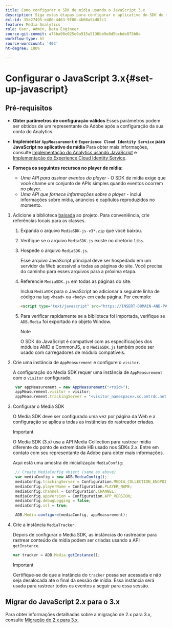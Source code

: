 ```yaml
---
title: Como configurar o SDK de mídia usando o JavaScript 3.x
description: Siga estas etapas para configurar o aplicativo do SDK de mídia no JavaScript 3.x.
exl-id: 35e27495-e480-4463-9f00-4b60a54d02c1
feature: Media Analytics
role: User, Admin, Data Engineer
source-git-commit: a73ba98e025e0a915a5136bb9e0d5bcbde875b0a
workflow-type: ht
source-wordcount: '403'
ht-degree: 100%

---
```


# Configurar o JavaScript 3.x{#set-up-javascript}

## Pré-requisitos

* **Obter parâmetros de configuração válidos**
Esses parâmetros podem ser obtidos de um representante da Adobe após a configuração da sua conta do Analytics.
* **Implementar `AppMeasurement` e `Experience Cloud Identity Service` para JavaScript no aplicativo de mídia**
Para obter mais informações, consulte [Implementação do Analytics usando JavaScript](https://experienceleague.adobe.com/docs/analytics/implementation/js/overview.html?lang=pt-BR) e [Implementação do Experience Cloud Identity  Service](https://experienceleague.adobe.com/docs/id-service/using/implementation/setup-analytics.html?lang=pt-BR).

* **Forneça os seguintes recursos no player de mídia:**

   * *Uma API para assinar eventos do player* - O SDK de mídia exige que você chame um conjunto de APIs simples quando eventos ocorrem no player.
   * *Uma API que fornece informações sobre o player* - inclui informações sobre mídia, anúncios e capítulos reproduzidos no momento.

1. Adicione a biblioteca [baixada](/help/getting-started/download-sdks.md) ao projeto. Para conveniência, crie referências locais para as classes.

   1. Expanda o arquivo `MediaSDK-js-v3*.zip` que você baixou.
   1. Verifique se o arquivo `MediaSDK.js` existe no diretório `libs`.

   1. Hospede o arquivo `MediaSDK.js`.

      Esse arquivo JavaScript principal deve ser hospedado em um servidor da Web acessível a todas as páginas do site. Você precisa do caminho para esses arquivos para a próxima etapa.

   1. Referencie `MediaSDK.js` em todas as páginas do site.

      Inclua `MediaSDK` para o JavaScript ao adicionar a seguinte linha de código na tag `<head>` ou `<body>` em cada página. Por exemplo:

      ```html
      <script type="text/javascript" src="https://INSERT-DOMAIN-AND-PATH-TO-CODE-HERE/MediaSDK.js"></script>
      ```

   1. Para verificar rapidamente se a biblioteca foi importada, verifique se `ADB.Media` foi exportado no objeto Window.

      >[!NOTE]
      >
      >O SDK do JavaScript é compatível com as especificações dos módulos AMD e CommonJS, e o `MediaSDK.js` também pode ser usado com carregadores de módulo compatíveis.

1. Crie uma instância de `AppMeasurement` e configure o `visitor`.

   A configuração do Media SDK requer uma instância de `AppMeasurement` com o `visitor` configurado.

   ```js
    var appMeasurement = new AppMeasurement("<rsid>");
    appMeasurement.visitor = visitor;
    appMeasurement.trackingServer = "<visitor_namespace>.sc.omtrdc.net";
   ```

1. Configurar o Media SDK

   O Media SDK deve ser configurado uma vez por página da Web e a configuração se aplica a todas as instâncias do rastreador criadas.

   >[!IMPORTANT]
   >
   > O Media SDK (3.x) usa a API Media Collection para rastrear mídia diferente do ponto de extremidade HB usado nos SDKs 2.x. Entre em contato com seu representante da Adobe para obter mais informações.

   Aqui está uma amostra de inicialização `MediaConfig`:

   ```js
    // Create MediaConfig object (same as above)
    var mediaConfig = new ADB.MediaConfig();
    mediaConfig.trackingServer = Configuration.MEDIA_COLLECTION_ENDPOINT;
    mediaConfig.playerName = Configuration.PLAYER_NAME;
    mediaConfig.channel = Configuration.CHANNEL;
    mediaConfig.appVersion = Configuration.APP_VERSION;
    mediaConfig.debugLogging = false;
    mediaConfig.ssl = true;
   
    ADB.Media.configure(mediaConfig, appMeasurement);
   ```

1. Crie a instância `MediaTracker`.

   Depois de configurar o Media SDK, as instâncias do rastreador para rastrear conteúdo de mídia podem ser criadas usando a API `getInstance`.

   ```js
   var tracker = ADB.Media.getInstance();
   ```

   >[!IMPORTANT]
   >
   >Certifique-se de que a instância do `tracker` possa ser acessada e não seja desalocada até o final da sessão de mídia. Essa instância será usada para rastrear todos os eventos a seguir para essa sessão.

## Migrar do JavaScript 2.x para o 3.x

Para obter informações detalhadas sobre a migração de 2.x para 3.x, consulte [Migração do 2.x para 3.x.](https://adobe-marketing-cloud.github.io/media-sdks/reference/javascript_3x/MigrationGuide.html)
